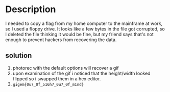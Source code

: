# Description

I needed to copy a flag from my home computer to the mainframe at work, so I
used a floppy drive. It looks like a few bytes in the file got corrupted, so I
deleted the file thinking it would be fine, but my friend says that's not
enough to prevent hackers from recovering the data.


## solution

1. photorec with the default options will recover a gif
2. upon examination of the gif i noticed that the height/width looked flipped so i swapped them in a hex editor.  
3. `gigem{0u7_0f_516h7_0u7_0f_m1nd}`
